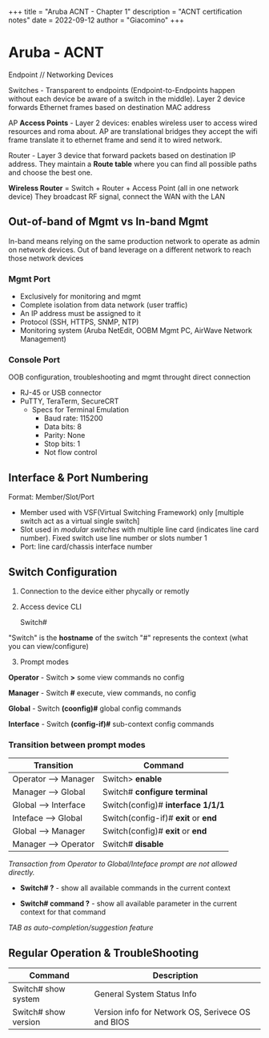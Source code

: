 +++
title = "Aruba ACNT - Chapter 1"
description = "ACNT certification notes"
date = 2022-09-12
author = "Giacomino"
+++

# Aruba - ACNT

Endpoint // Networking Devices

Switches - Transparent to endpoints (Endpoint-to-Endpoints happen without each device be aware of a switch in the middle). Layer 2 device forwards Ethernet frames based on destination MAC address

AP **Access Points** - Layer 2 devices: enables wireless user to access wired resources and roma about. AP are translational bridges they accept the wifi frame translate it to ethernet frame and send it to wired network.

Router - Layer 3 device that forward packets based on destination IP address. They maintain a **Route table** where you can find all possible paths and choose the best one.

**Wireless Router** = Switch + Router + Access Point (all in one network device)
They broadcast RF signal, connect the WAN with the LAN

## Out-of-band of Mgmt  vs In-band Mgmt
In-band means relying on the same production network to operate as admin on network devices.
Out of band leverage on a different network to reach those network devices

### Mgmt Port

- Exclusively for monitoring and mgmt
- Complete isolation from data network (user traffic)
- An IP address must be assigned to it
- Protocol (SSH, HTTPS, SNMP, NTP)
- Monitoring system (Aruba NetEdit, OOBM Mgmt PC, AirWave Network Management)

### Console Port

OOB configuration, troubleshooting and mgmt throught direct connection 
- RJ-45 or USB connector
- PuTTY, TeraTerm, SecureCRT
    - Specs for Terminal Emulation
        - Baud rate: 115200
        - Data bits: 8
        - Parity: None
        - Stop bits: 1
        - Not flow control

## Interface & Port Numbering

Format: Member/Slot/Port

- Member used with VSF(Virtual Switching Framework) only [multiple switch act as a virtual single switch]
- Slot used in _modular switches_ with multiple line card (indicates line card number). Fixed switch use line number or slots number 1
- Port: line card/chassis interface number

## Switch Configuration
1. Connection to the device either phycally or remotly
2. Access device CLI

    Switch# 

"Switch" is the **hostname** of the switch
"#" represents the context (what you can view/configure)

3. Prompt modes

**Operator** - Switch **>** some view commands no config

**Manager** - Switch **#**  execute, view commands, no config

**Global** - Switch **(coonfig)#** global config commands

**Interface** - Switch **(config-if)#** sub-context config commands

### Transition between prompt modes

| Transition | Command |
| ----- | ------ |
| Operator  --> Manager | Switch> **enable** |
| Manager --> Global | Switch# **configure terminal** |
| Global --> Interface | Switch(config)# **interface 1/1/1** |
| Inteface --> Global | Switch(config-if)# **exit** or **end** |
| Global --> Manager | Switch(config)# **exit** or **end** |
| Manager --> Operator | Switch# **disable** |
_Transaction from Operator to Global/Inteface prompt are not allowed directly._


- **Switch# ?** - show all available commands in the current context

- **Switch# command ?** - show all available parameter in the current context for that command

_TAB as auto-completion/suggestion feature_


## Regular Operation & TroubleShooting
| Command | Description |
| ----- | ----- |
| Switch# show system  | General System Status Info |
| Switch# show version | Version info for Network OS, Serivece OS and BIOS |
